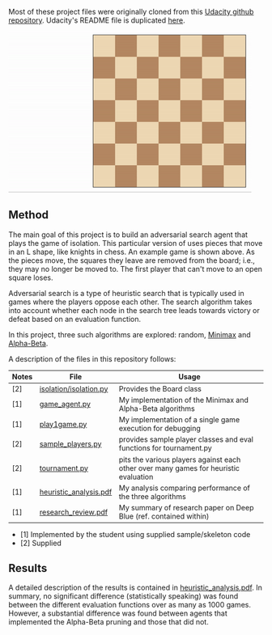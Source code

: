 Most of these project files were originally cloned from this [Udacity github repository](https://github.com/udacity/AIND-Isolation). 
Udacity's README file is duplicated [here](README_Udacity.md).

![Example game of isolation](viz.gif)

## Method

The main goal of this project is to build an adversarial search agent that plays the game of isolation.
This particular version of uses pieces that move in an L shape, like knights in chess. An example game is shown above.
As the pieces move, the squares they leave are removed from the board; i.e., they may no longer be moved to.
The first player that can't move to an open square loses.

Adversarial search is a type of heuristic search that is typically used in games where the players oppose each other.
The search algorithm takes into account whether each node in the search tree leads towards victory or defeat based on an evaluation function.

In this project, three such algorithms are explored: random, [Minimax](https://en.wikipedia.org/wiki/Minimax) and [Alpha-Beta](https://en.wikipedia.org/wiki/Alpha%E2%80%93beta_pruning).

A description of the files in this repository follows:


Notes | File | Usage
-- |  --- | ---
[2] | [isolation/isolation.py](isolation/isolation.py) | Provides the Board class |
[1] | [game_agent.py](game_agent.py) | My implementation of the Minimax and Alpha-Beta algorithms |
[1] | [play1game.py](play1game.py) | My implementation of a single game execution for debugging |
[2] | [sample_players.py](sample_players.py) | provides sample player classes and eval functions for tournament.py |
[2] | [tournament.py](tournament.py) | pits the various players against each other over many games for heuristic evaluation |
[1] | [heuristic_analysis.pdf](heuristic_analysis.pdf) | My analysis comparing performance of the three algorithms |
[1] | [research_review.pdf](research_review.pdf) | My summary of research paper on Deep Blue (ref. contained within) |

- [1] Implemented by the student using supplied sample/skeleton code
- [2] Supplied


## Results

A detailed description of the results is contained in [heuristic_analysis.pdf](heuristic_analysis.pdf). In summary, no significant difference (statistically speaking) was found between the different evaluation functions over as many as 1000 games. However, a substantial difference was found between agents that implemented the Alpha-Beta pruning and those that did not.

